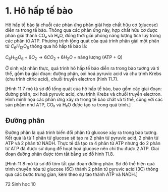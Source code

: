 # 1. Hô hấp tế bào

Hô hấp tế bào là chuỗi các phản ứng phân giải hợp chất hữu cơ (glucose) diễn ra trong tế bào. Thông qua các phản ứng này, hợp chất hữu cơ được phân giải thành CO₂ và H₂O, đồng thời giải phóng năng lượng tích luỹ trong các phân tử ATP. Phương trình tổng quát của quá trình phân giải một phân tử $C_6H_{12}O_6$ thông qua hô hấp tế bào là:

$C_6H_{12}O_6 + 6 O_2 \rightarrow 6 CO_2 + 6 H_2O + \text{năng lượng (ATP + Q)}$

Ở sinh vật nhân thực, quá trình hô hấp tế bào diễn ra trong bào tương và ti thể, gồm ba giai đoạn: đường phân, oxi hoá pyruvic acid và chu trình Krebs (chu trình citric acid), chuỗi truyền electron (hình 11.7).

[Hình 11.7 mô tả sơ đồ tổng quát của hô hấp tế bào, bao gồm các giai đoạn: đường phân, oxi hoá pyruvic acid, chu trình Krebs và chuỗi truyền electron. Hình minh họa các phản ứng xảy ra trong tế bào chất và ti thể, cùng với các sản phẩm như ATP, CO₂ và H₂O được tạo ra trong quá trình.]

## Đường phân

Đường phân là quá trình biến đổi phân tử glucose xảy ra trong bào tương. Kết quả là từ 1 phân tử glucose sẽ tạo ra 2 phân tử pyruvic acid, 2 phân tử ATP và 2 phân tử NADH. Thực tế đã tạo ra 4 phân tử ATP nhưng do 2 phân tử ATP đã được sử dụng để hoạt hoá glucose nên chỉ thu được 2 ATP. Giai đoạn đường phân được tóm tắt bằng sơ đồ hình 11.8.

[Hình 11.8 mô tả sơ đồ tóm tắt giai đoạn đường phân. Sơ đồ thể hiện quá trình chuyển hóa từ glucose (6C) thành 2 phân tử pyruvic acid (3C) thông qua các bước trung gian, kèm theo sự tạo thành ATP và NADH.]

72 Sinh học 10